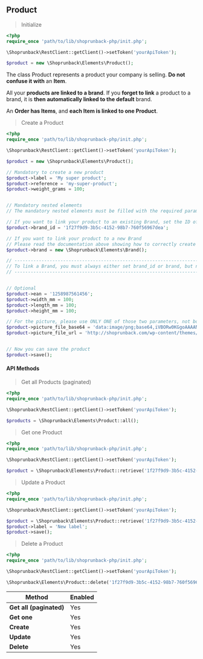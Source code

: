 ## Product

> Initialize

```php
<?php
require_once 'path/to/lib/shoprunback-php/init.php';

\Shoprunback\RestClient::getClient()->setToken('yourApiToken');

$product = new \Shoprunback\Elements\Product();
```

The class Product represents a product your company is selling. **Do not confuse it with** an **Item**.

All your **products are linked to a brand**. If you **forget to link** a product to a brand, it is **then automatically linked to the default** brand.

An **Order has Items**, and **each Item is linked to one Product**.

> Create a Product

```php
<?php
require_once 'path/to/lib/shoprunback-php/init.php';

\Shoprunback\RestClient::getClient()->setToken('yourApiToken');

$product = new \Shoprunback\Elements\Product();

// Mandatory to create a new product
$product->label = 'My super product';
$product->reference = 'my-super-product';
$product->weight_grams = 100;


// Mandatory nested elements
// The mandatory nested elements must be filled with the required parameters.

// If you want to link your product to an existing Brand, set the ID of your already registered brand
$product->brand_id = '1f27f9d9-3b5c-4152-98b7-760f56967dea';

// If you want to link your product to a new Brand
// Please read the documentation above showing how to correctly create a Brand.
$product->brand = new \Shoprunback\Elements\Brand();

// --------------------------------------------------------------------------------------
// To link a Brand, you must always either set brand_id or brand, but never both!
// --------------------------------------------------------------------------------------


// Optional
$product->ean = '1258987561456';
$product->width_mm = 100;
$product->length_mm = 100;
$product->height_mm = 100;

// For the picture, please use ONLY ONE of those two parameters, not both at the same time
$product->picture_file_base64 = 'data:image/png;base64,iVBORw0KGgoAAAANSUhEUgAAAAEAAAABAQAAAAA3bvkkAAAAAnRSTlMAAHaTzTgAAAAKSURBVHgBY2AAAAACAAFzdQEYAAAAAElFTkSuQmCC';
$product->picture_file_url = 'http://shoprunback.com/wp-content/themes/shoprunback/images/logo-menu.png';


// Now you can save the product
$product->save();
```

#### API Methods

> Get all Products (paginated)

```php
<?php
require_once 'path/to/lib/shoprunback-php/init.php';

\Shoprunback\RestClient::getClient()->setToken('yourApiToken');

$products = \Shoprunback\Elements\Product::all();
```

> Get one Product

```php
<?php
require_once 'path/to/lib/shoprunback-php/init.php';

\Shoprunback\RestClient::getClient()->setToken('yourApiToken');

$product = \Shoprunback\Elements\Product::retrieve('1f27f9d9-3b5c-4152-98b7-760f56967dea');
```

> Update a Product

```php
<?php
require_once 'path/to/lib/shoprunback-php/init.php';

\Shoprunback\RestClient::getClient()->setToken('yourApiToken');

$product = \Shoprunback\Elements\Product::retrieve('1f27f9d9-3b5c-4152-98b7-760f56967dea');
$product->label = 'New label';
$product->save();
```

> Delete a Product

```php
<?php
require_once 'path/to/lib/shoprunback-php/init.php';

\Shoprunback\RestClient::getClient()->setToken('yourApiToken');

\Shoprunback\Elements\Product::delete('1f27f9d9-3b5c-4152-98b7-760f56967dea');
```

Method | Enabled
-|-
**Get all (paginated)** | Yes
**Get one** | Yes
**Create** | Yes
**Update** | Yes
**Delete** | Yes

